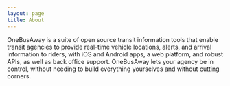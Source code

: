 ```yaml
---
layout: page
title: About
---
```


OneBusAway is a suite of open source transit information tools that enable transit agencies to provide real-time vehicle locations, alerts, and arrival information to riders, with iOS and Android apps, a web platform, and robust APIs, as well as back office support. OneBusAway lets your agency be in control, without needing to build everything yourselves and without cutting corners.